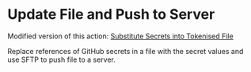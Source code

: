 # Update File and Push to Server

Modified version of this action: [Substitute Secrets into Tokenised File](https://github.com/Lambdaspire/action-substitute-secrets-in-file)

Replace references of GitHub secrets in a file with the secret values and use SFTP to push file to a server.





